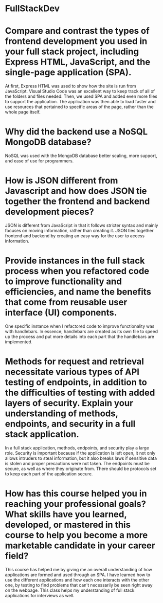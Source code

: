 # FullStackDev

# Compare and contrast the types of frontend development you used in your full stack project, including Express HTML, JavaScript, and the single-page application (SPA).

At first, Express HTML was used to show how the site is run from JavaScript. Visual Studio Code was an excellent way to keep track of all of the folders and files needed. Then, we used SPA and added even more files to support the application. The application was then able to load faster and use resources that pertained to specific areas of the page, rather than the whole page itself.

# Why did the backend use a NoSQL MongoDB database?

NoSQL was used with the MongoDB database better scaling, more support, and ease of use for programmers.

# How is JSON different from Javascript and how does JSON tie together the frontend and backend development pieces?

JSON is different from JavaScript in that it follows stricter syntax and mainly focuses on moving information, rather than creating it. JSON ties together frontend and backend by creating an easy way for the user to access information.

# Provide instances in the full stack process when you refactored code to improve functionality and efficiencies, and name the benefits that come from reusable user interface (UI) components.

One specific instance when I refactored code to improve functionality was with handlebars. In essence, handlebars are created as its own file to speed up the process and put more details into each part that the handlebars are implemented.

# Methods for request and retrieval necessitate various types of API testing of endpoints, in addition to the difficulties of testing with added layers of security. Explain your understanding of methods, endpoints, and security in a full stack application.

In a full stack application, methods, endpoints, and security play a large role. Security is important because if the application is left open, it not only allows intruders to steal information, but it also breaks laws if sensitive data is stolen and proper precautions were not taken. The endpoints must be secure, as well as where they originate from. There should be protocols set to keep each part of the application secure.

# How has this course helped you in reaching your professional goals? What skills have you learned, developed, or mastered in this course to help you become a more marketable candidate in your career field?

This course has helped me by giving me an overall understanding of how applications are formed and used through an SPA. I have learned how to use the different applications and how each one interacts with the other one, by testing to find problems that can't necessarily be seen right away on the webpage. This class helps my understanding of full stack applications for interviews as well.
